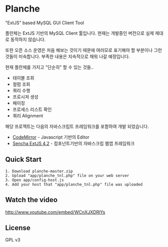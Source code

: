 Planche
=========

"ExtJS" based MySQL GUI Client Tool

플란체는 ExtJS 기반의 MySQL Client 툴입니다. 현재는 개발중인 버전으로 실제 제대로 동작하지 않습니다.

또한 오픈 소스 운영은 처음 해보는 것이기 때문에 여러모로 표기해야 할 부분이나 그런것들이 미숙합니다. 부족한 내용은 지속적으로 채워 나갈 예정입니다.

현재 플란체를 가지고 "단순히" 할 수 있는 것들..
 

- 테이블 조회
- 컬럼 조회
- 쿼리 수행
- 프로시져 생성 
- 페이징
- 프로세스 리스트 확인
- 쿼리 Alignment

해당 프로젝트는 다음의 자바스크립트 프레임워크를 포함하여 개발 되었습니다.

- [CodeMirror] - Javascript 기반의 Editor
- [Sencha ExtJS 4.2] - 컴포넌트기반의 자바스크립 웹앱 프레임워크


Quick Start
----

```
1. Download planche-master.zip
2. Upload "app/planche_tnl.php" file on your web server
3. Open app/config-host.js
4. Add your host that "app/planche_tnl.php" file was uploaded
```

Watch the video
----

http://www.youtube.com/embed/WCnXJXDRlYs

License
----

GPL v3

[CodeMirror]:http://codemirror.net/
[Sencha ExtJS 4.2]:http://www.sencha.com/products/extjs/
